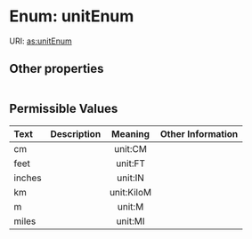 
# Enum: unitEnum




URI: [as:unitEnum](http://www.w3.org/ns/activitystreams#unitEnum)


## Other properties

|  |  |  |
| --- | --- | --- |

## Permissible Values

| Text | Description | Meaning | Other Information |
| :--- | :---: | :---: | ---: |
| cm |  | unit:CM |  |
| feet |  | unit:FT |  |
| inches |  | unit:IN |  |
| km |  | unit:KiloM |  |
| m |  | unit:M |  |
| miles |  | unit:MI |  |

